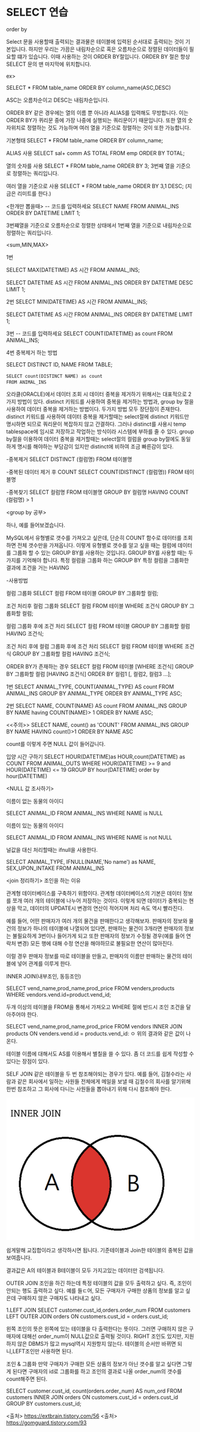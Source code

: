 
# SELECT 연습



order by

Select 문을 사용할때 출력되는 결과물은 테이블에 입력된 순서대로 출력되는 것이 기본입니다. 하지만 우리는 가끔은 내림차순으로 혹은 오름차순으로 정렬된 데이터들이 필요할 떄가 있습니다. 이때 사용하는 것이 ORDER BY절입니다.
ORDER BY 절은 항상 SELECT 문의 맨 마지막에 위치합니다.

ex>

SELECT *
FROM table_name
ORDER BY column_name(ASC,DESC)

ASC는 오름차순이고 DESC는 내림차순입니다.

ORDER BY 같은 경우에는 열의 이름 뿐 아니라 ALIAS를 입력해도 무방합니다. 이는 ORDER BY가 퀴리문 중에 가장 나중에 실행되는 쿼리문이기 때문입니다. 또한 열의 숫자위치로 정렬하는 것도 가능하며 여러 열을 기준으로 정렬하는 것이 또한 가능합니다.

기본형태
SELECT * FROM table_name ORDER BY column_name;

ALIAS 사용
SELECT sal+ comm AS TOTAL FROM emp ORDER BY TOTAL;

열의 숫자를 사용
SELECT * FROM table_name ORDER BY 3;
3번째 열을 기준으로 정렬하는 쿼리입니다.

여러 열을 기준으로 사용
SELECT *
FROM table_name
ORDER BY 3,1 DESC;  (지금은 리미트를 한다.)

<한개만 뽑을때>
-- 코드를 입력하세요
SELECT NAME 
FROM ANIMAL_INS
ORDER BY DATETIME
LIMIT 1;


3번쨰열을 기준으로 오름차순으로 정렬한 상태에서 1번째 열을 기준으로 내림차순으로 정렬하는 쿼리입니다.



<sum,MIN,MAX>

1번

SELECT MAX(DATETIME) AS 시간
FROM ANIMAL_INS;

SELECT DATETIME AS 시간
FROM ANIMAL_INS
ORDER BY DATETIME DESC
LIMIT 1;


2번
SELECT MIN(DATETIME) AS 시간
FROM ANIMAL_INS;

SELECT DATETIME AS 시간
FROM ANIMAL_INS
ORDER BY DATETIME
LIMIT 1;

3번
-- 코드를 입력하세요
SELECT COUNT(DATETIME) as count
FROM ANIMAL_INS;

4번
중복제거 하는 방법

  SELECT DISTINCT ID, NAME
   FROM TABLE;

    SELECT count(DISTINCT NAME) as count
    FROM ANIMAL_INS

오라클(ORACLE)에서 데이터 조회 시 데이터 중복을 제거하기 위해서는 대표적으로 2가지 방법이 있다. distinct 키워드를 사용하여 중복을 제거하는 방법과, group by 절을 사용하여 데이터 중복을 제거하는 방법이다.
두가지 방법 모두 장단점이 존재한다. 
distinct 키워드를 사용하여 데이터 중복을 제거할때는 select절에 distinct 키워드만 명시하면 되므로 쿼리문이 복잡하지 않고 간결하다. 그러나 distinct를 사용시 temp tablespace에 임시로 저장하고 작업하는 방식이라 시스템에 부하를 줄 수 있다.
group by절을 이용하여 데이터 중복을 제거할때는 select절의 컬럼을 group by절에도 동일하게 명시를 해야하는 부담감이 있지만 distinct에 비하여 조금 빠른감이 있다.

-중복제거
SELECT DISTINCT (컬럼명) FROM 테이블명

-중복된 데이터 제거 후 COUNT
SELECT COUNT(DISTINCT (컬럼명)) FROM 테이블명

-중복찾기
SELECT 컬럼명 FROM 테이블명 GROUP BY 컬럼명 HAVING COUNT (컬럼명) > 1




<group by 공부>

하나, 예를 들어보겠습니다.

MySQL에서 유형별로 갯수를 가져오고 싶은데, 단순히 COUNT 함수로 데이터를 조회하면 전체 갯수만을 가져옵니다.
이렇게 유형별로 갯수를 알고 싶을 때는 컬럼에 데이터를 그룹화 할 수 있는 GROUP BY를 사용하는 것입니다.
GROUP BY를 사용할 때는 두가지를 기억해야 합니다.
특정 컬럼을 그룹화 하는 GROUP BY 
특정 컬럼을 그룹화한 결과에 조건을 거는 HAVING

-사용방법

컬럼 그룹화
SELECT 컬럼 FROM 테이블 GROUP BY 그룹화할 컬럼;

조건 처리후 컬럼 그룹화
SELECT 컬럼 FROM 테이블 WHERE 조건식 GROUP BY 그룹화할 컬럼;

컬럼 그룹화 후에 조건 처리
SELECT 컬럼 FROM 테이블 GROUP BY 그룹화할 컬럼 HAVING 조건식;

조건 처리 후에 컬럼 그룹화 후에 조건 처리
SELECT 컬럼 FROM 테이블 WHERE 조건식 GROUP BY 그룹화할 컬럼 HAVING 조건식;

ORDER BY가 존재하는 경우
SELECT 컬럼 FROM 테이블 [WHERE 조건식]
GROUP BY 그룹화할 컬럼 [HAVING 조건식] ORDER BY 컬럼1 [, 컬럼2, 컬럼3 ...];

1번
SELECT ANIMAL_TYPE, COUNT(ANIMAL_TYPE) AS count
FROM ANIMAL_INS
GROUP BY ANIMAL_TYPE
ORDER BY ANIMAL_TYPE ASC;

2번
SELECT NAME, COUNT(NAME) AS count
FROM ANIMAL_INS
GROUP BY NAME
having COUNT(NAME)> 1
ORDER BY NAME ASC;

<<주의>>
SELECT NAME, count() as 'COUNT'
FROM ANIMAL_INS
GROUP BY NAME HAVING count()>1
ORDER BY NAME ASC

count를 이렇게 주면 NULL 값이 들어갑니다.


입양 시간 구하기
SELECT HOUR(DATETIME)as HOUR,count(DATETIME) as COUNT
FROM ANIMAL_OUTS
WHERE HOUR(DATETIME) >= 9 and HOUR(DATETIME) <= 19
GROUP BY hour(DATETIME)
order by hour(DATETIME)


<NULL 값 조사하기>

이름이 없는 동물의 아이디

SELECT ANIMAL_ID
FROM ANIMAL_INS
WHERE NAME is NULL

이름이 있는 동물의 아이디

SELECT ANIMAL_ID
FROM ANIMAL_INS
WHERE NAME is not NULL

널값을 대신 처리할때는 ifnull을 사용한다.

SELECT ANIMAL_TYPE, IFNULL(NAME,'No name') as NAME, SEX_UPON_INTAKE
FROM ANIMAL_INS


<join 정리하기>
조인을 하는 이유

관계형 데이터베이스를 구축하기 위함이다. 관계형 데이터베이스의 기본은 데이터 정보를 쪼개 여러 개의 테이블에 나누어 저장하는 것이다.
이렇게 되면 데이터가 중복되는 현상을 막고, 데이터의 UPDATE시 변경의 연산이 적어지며 처리 속도 역시 빨라진다.

예를 들어, 어떤 판매자가 여러 개의 물건을 판매한다고 생각해보자.
판매자의 정보와 물건의 정보가 하나의 테이블에 나열되어 있다면, 판매하는 물건이 3개라면 판매자의 정보는 불필요하게 3번이나 들어가게 되고 또한 판매자의 정보가 수정될 경우(예를 들어 연락처 변경) 모든 행에 대해 수정 연산을 해야하므로 불필요한 연산이 많아진다.

이럴 경우 판매자 정보를 따로 테이블을 만들고, 판매자의 이름만 판매하는 물건의 테이블에 넣어 관계를 이루게 한다.

INNER JOIN(내부조인, 동등조인)

SELECT vend_name,prod_name,prod_price
FROM venders,products
WHERE vendors.vend.id=product.vend_id;

두개 이상의 테이블을 FROM을 통해서 가져오고 WHERE 절에 반드시 조인 조건을 달아주어야 한다.

SELECT vend_name,prod_name,prod_price
FROM vendors INNER JOIN products
ON venders.vend.id = products.vend_id:
ㅇ
위의 결과와 같은 값이 나온다.

테이블 이름에 대해서도 AS를 이용해서 별칠을 쓸 수 있다. 좀 더 코드를 쉽게 작성할 수 있다는 장점이 있다.

SELF JOIN
같은 테이블을 두 번 참조해야되는 경우가 있다.
예를 들어, 김철수라는 사람과 같은 회사에서 일하는 사원들 전체에게 메일을 보낼 때 김철수의 회사를 알기위해 한번 참조하고 그 회사에 다니는 사원들을 뽑아내기 위해 다시 참조해야 한다.

![main_img](./img/main_img.png)

쉽게말해 교집합이라고 생각하시면 됩니다. 기준테이블과 Join한 테이블의 중복된 값을 보여줍니다.

결과값은 A의 테이블과 B테이블이 모두 가지고있는 데이터만 검색됩니다.


OUTER JOIN
조인을 하긴 하는데 특정 테이블의 값을 모두 출력하고 싶다. 즉, 조인이 안되는 행도 출력하고 싶다. 예를 들ㄷ어, 모든 구매자가 구매한 상품의 정보를 알고 싶은데 구매하지 않은 구매자도 나타내고 싶다.

1.LEFT JOIN
SELECT customer.cust_id,orders.order_num
FROM customers LEFT OUTER JOIN orders
ON customers.cust_id = orders.cust_id;

왼쪽 조인의 뜻은 왼쪽에 있는 테이블을 다 출력한다는 뜻이다.
그러면 구매하지 않은 구매자에 대해선 order_num이 NULL값으로 출력될 것이다.
RIGHT 조인도 있지만, 지원하지 않은 DBMS가 많고 mysql역시 지원항지 않는다. 테이블의 순서만 바뀌면 되니,LEFT조인만 사용하면 된다.



조인 & 그룹화
만약 구매자가 구매한 모든 상품의 정보가 아닌 갯수를 알고 싶다면
그렇게 된다면 구매자의 id로 그룹화를 하고 조인의 결과로 나올 order_num의 갯수를 count해주면 된다.

SELECT customer.cust_id, count(orders.order_num) AS num_ord
FROM customers INNER JOIN orders
ON customers.cust_id = orders.cust_id
GROUP BY customers.cust_id;

<출처> https://extbrain.tistory.com/56
<출처> https://gomguard.tistory.com/93

